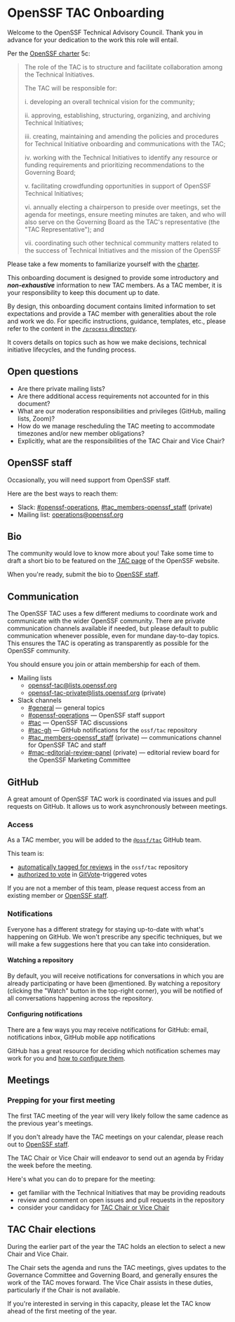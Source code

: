 # OpenSSF TAC Onboarding

Welcome to the OpenSSF Technical Advisory Council. Thank you in advance for your dedication to the work this role will entail.

Per the [OpenSSF charter][charter] 5c:

> The role of the TAC is to structure and facilitate collaboration among the Technical Initiatives.
>
> The TAC will be responsible for:
>
> i. developing an overall technical vision for the community;
>
> ii. approving, establishing, structuring, organizing, and archiving Technical Initiatives;
>
> iii. creating, maintaining and amending the policies and procedures for Technical Initiative onboarding and communications with the TAC;
>
> iv. working with the Technical Initiatives to identify any resource or funding requirements and prioritizing recommendations to the Governing Board;
>
> v. facilitating crowdfunding opportunities in support of OpenSSF Technical Initiatives;
>
> vi. annually electing a chairperson to preside over meetings, set the agenda for meetings, ensure meeting minutes are taken, and who will also serve on the Governing Board as the TAC's representative (the "TAC Representative"); and
>
> vii. coordinating such other technical community matters related to the success of Technical Initiatives and the mission of the OpenSSF

Please take a few moments to familiarize yourself with the [charter][charter].

This onboarding document is designed to provide some introductory and ***non-exhaustive*** information to new TAC members.
As a TAC member, it is your responsibility to keep this document up to date.

By design, this onboarding document contains limited information to set expectations and provide a TAC member with generalities about the role and work we do. For specific instructions, guidance, templates, etc., please refer to the content in the [`/process` directory](./README.md).

It covers details on topics such as how we make decisions, technical initiative lifecycles, and the funding process.

## Open questions

- Are there private mailing lists?
- Are there additional access requirements not accounted for in this document?
- What are our moderation responsibilities and privileges (GitHub, mailing lists, Zoom)?
- How do we manage rescheduling the TAC meeting to accommodate timezones and/or new member obligations?
- Explicitly, what are the responsibilities of the TAC Chair and Vice Chair?

## OpenSSF staff

Occasionally, you will need support from OpenSSF staff.

Here are the best ways to reach them:

- Slack: [#openssf-operations](https://openssf.slack.com/archives/C05BETTLHEE), [#tac_members-openssf_staff](https://openssf.slack.com/archives/C06D9AVUVD3) (private)
- Mailing list: [operations@openssf.org](mailto:operations@openssf.org)

## Bio

The community would love to know more about you!
Take some time to draft a short bio to be featured on the [TAC page](https://openssf.org/about/tac/) of the OpenSSF website.

When you're ready, submit the bio to [OpenSSF staff](#openssf-staff).

## Communication

The OpenSSF TAC uses a few different mediums to coordinate work and communicate with the wider OpenSSF community. There are private communication channels available if needed, but please default to public communication whenever possible, even for mundane day-to-day topics. This ensures the TAC is operating as transparently as possible for the OpenSSF community.

You should ensure you join or attain membership for each of them.

- Mailing lists
  - [openssf-tac@lists.openssf.org](https://lists.openssf.org/g/openssf-tac)
  - [openssf-tac-private@lists.openssf.org](https://lists.openssf.org/g/openssf-tac-private) (private)
- Slack channels
  - [#general](https://openssf.slack.com/archives/C019M98JSHK) — general topics
  - [#openssf-operations](https://openssf.slack.com/archives/C05BETTLHEE) — OpenSSF staff support
  - [#tac](https://openssf.slack.com/archives/C01AAV2TTEG) — OpenSSF TAC discussions
  - [#tac-gh](https://openssf.slack.com/archives/C05TC8FQRJM) — GitHub notifications for the `ossf/tac` repository
  - [#tac_members-openssf_staff](https://openssf.slack.com/archives/C06D9AVUVD3) (private) — communications channel for OpenSSF TAC and staff
  - [#mac-editorial-review-panel](https://openssf.slack.com/archives/C060JJ5P3M1) (private) — editorial review board for the OpenSSF Marketing Committee

## GitHub

A great amount of OpenSSF TAC work is coordinated via issues and pull requests on GitHub. It allows us to work asynchronously between meetings.

### Access

As a TAC member, you will be added to the [`@ossf/tac`](https://github.com/orgs/ossf/teams/tac) GitHub team.

This team is:

- [automatically tagged for reviews](https://github.com/ossf/tac/blob/main/CODEOWNERS) in the `ossf/tac` repository
- [authorized to vote](https://github.com/ossf/tac/blob/main/.gitvote.yml) in [GitVote](https://github.com/cncf/gitvote)-triggered votes

If you are not a member of this team, please request access from an existing member or [OpenSSF staff](#openssf-staff).

### Notifications

Everyone has a different strategy for staying up-to-date with what's happening on GitHub. We won't prescribe any specific techniques, but we will make a few suggestions here that you can take into consideration.

#### Watching a repository

By default, you will receive notifications for conversations in which you are already participating or have been @mentioned.
By watching a repository (clicking the "Watch" button in the top-right corner), you will be notified of all conversations happening across the repository.

#### Configuring notifications

There are a few ways you may receive notifications for GitHub: email, notifications inbox, GitHub mobile app notifications

GitHub has a great resource for deciding which notification schemes may work for you and [how to configure them](https://docs.github.com/en/account-and-profile/managing-subscriptions-and-notifications-on-github/setting-up-notifications/configuring-notifications).

## Meetings

### Prepping for your first meeting

The first TAC meeting of the year will very likely follow the same cadence as the previous year's meetings.

If you don't already have the TAC meetings on your calendar, please reach out to [OpenSSF staff](#openssf-staff).

The TAC Chair or Vice Chair will endeavor to send out an agenda by Friday the week before the meeting.

Here's what you can do to prepare for the meeting:

- get familiar with the Technical Initiatives that may be providing readouts
- review and comment on open issues and pull requests in the repository
- consider your candidacy for [TAC Chair or Vice Chair](#tac-chair-elections)

## TAC Chair elections

During the earlier part of the year the TAC holds an election to select a new Chair and Vice Chair.

The Chair sets the agenda and runs the TAC meetings, gives updates to the Governance Committee and Governing Board, and generally ensures the work of the TAC moves forward. The Vice Chair assists in these duties, particularly if the Chair is not available.

If you're interested in serving in this capacity, please let the TAC know ahead of the first meeting of the year.

[charter]: https://openssf.org/about/charter/
